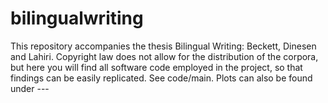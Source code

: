 # bilingualwriting
This repository accompanies the thesis Bilingual Writing: Beckett, Dinesen and Lahiri. Copyright law does not allow for the distribution of the corpora, but here you will find all software code employed in the project, so that findings can be easily replicated. See code/main. Plots can also be found under ---
